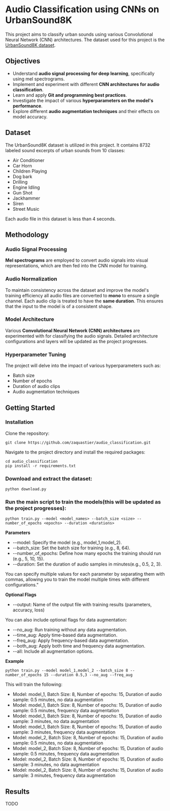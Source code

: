 # Audio Classification using CNNs on UrbanSound8K

This project aims to classify urban sounds using various Convolutional Neural Network (CNN) architectures. The dataset used for this project is the [UrbanSound8K dataset](https://urbansounddataset.weebly.com/urbansound8k.html).

## Objectives

* Understand **audio signal processing for deep learning**, specifically using mel spectrograms.
* Implement and experiment with different **CNN architectures for audio classification**.
* Learn and apply **Git and programming best practices**.
* Investigate the impact of various **hyperparameters on the model's performance**.
* Explore different **audio augmentation techniques** and their effects on model accuracy.

## Dataset
The UrbanSound8K dataset is utilized in this project. It contains 8732 labeled sound excerpts of urban sounds from 10 classes:

* Air Conditioner
* Car Horn
* Children Playing
* Dog bark
* Drilling
* Engine Idling
* Gun Shot
* Jackhammer
* Siren
* Street Music

Each audio file in this dataset is less than 4 seconds.

## Methodology

### Audio Signal Processing

**Mel spectrograms** are employed to convert audio signals into visual representations, which are then fed into the CNN model for training.

### Audio Normalization

To maintain consistency across the dataset and improve the model's training efficiency all audio files are converted to **mono** to ensure a single channel. Each audio clip is treated to have the **same duration**. This ensures that the input to the model is of a consistent shape.

### Model Architecture

Various **Convolutional Neural Network (CNN) architectures** are experimented with for classifying the audio signals. Detailed architecture configurations and layers will be updated as the project progresses.

### Hyperparameter Tuning

The project will delve into the impact of various hyperparameters such as:

* Batch size
* Number of epochs
* Duration of audio clips
* Audio augmentation techniques


## Getting Started

### Installation

Clone the repository:

```
git clone https://github.com/zaquastier/audio_classification.git
```

Navigate to the project directory and install the required packages:

```
cd audio_classification
pip install -r requirements.txt
```

### Download and extract the dataset:

```
python download.py
```

### Run the main script to train the models(this will be updated as the project progresses):

```
python train.py --model <model_names> --batch_size <size> --number_of_epochs <epochs> --duration <durations>
```

**Parameters**

* --model: Specify the model (e.g., model_1,model_2).
* --batch_size: Set the batch size for training (e.g., 8, 64).
* --number_of_epochs: Define how many epochs the training should run (e.g., 5, 10, 15).
* --duration: Set the duration of audio samples in minutes(e.g., 0.5, 2, 3).

You can specify multiple values for each parameter by separating them with commas, allowing you to train the model multiple times with different configurations."

**Optional Flags**

* --output: Name of the output file with training results (parameters, accuracy, loss) 

You can also include optional flags for data augmentation:

* --no_aug: Run training without any data augmentation.
* --time_aug: Apply time-based data augmentation.
* --freq_aug: Apply frequency-based data augmentation.
* --both_aug: Apply both time and frequency data augmentation.
* --all: Include all augmentation options.

**Example**

```
python train.py --model model_1,model_2 --batch_size 8 --number_of_epochs 15 --duration 0.5,3 --no_aug --freq_aug
```

This will train the following:

* Model: model_1, Batch Size: 8, Number of epochs: 15, Duration of audio sample: 0.5 minutes, no data augmentation 
* Model: model_1, Batch Size: 8, Number of epochs: 15, Duration of audio sample: 0.5 minutes, frequency data augmentation 
* Model: model_1, Batch Size: 8, Number of epochs: 15, Duration of audio sample: 3 minutes, no data augmentation 
* Model: model_1, Batch Size: 8, Number of epochs: 15, Duration of audio sample: 3 minutes, frequency data augmentation 
* Model: model_2, Batch Size: 8, Number of epochs: 15, Duration of audio sample: 0.5 minutes, no data augmentation 
* Model: model_2, Batch Size: 8, Number of epochs: 15, Duration of audio sample: 0.5 minutes, frequency data augmentation 
* Model: model_2, Batch Size: 8, Number of epochs: 15, Duration of audio sample: 3 minutes, no data augmentation 
* Model: model_2, Batch Size: 8, Number of epochs: 15, Duration of audio sample: 3 minutes, frequency data augmentation 



## Results

TODO

